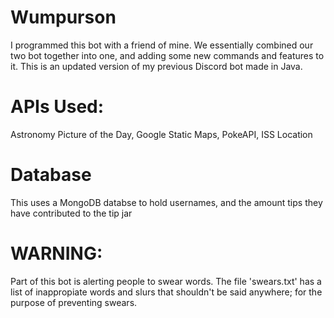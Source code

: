 # Wumpurson
I programmed this bot with a friend of mine. We essentially combined our two bot together into one, and adding some new commands and features to it. This is an updated version of my previous Discord bot made in Java. 

# APIs Used:
Astronomy Picture of the Day,
Google Static Maps,
PokeAPI,
ISS Location

# Database
This uses a MongoDB databse to hold usernames, and the amount tips they have contributed to the tip jar

# WARNING:
Part of this bot is alerting people to swear words. The file 'swears.txt' has a list of inappropiate words and slurs that shouldn't be said anywhere; for the purpose of preventing swears.
